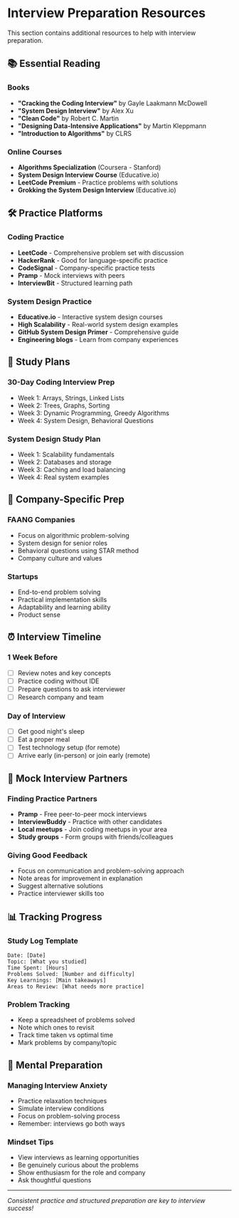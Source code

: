 # Interview Preparation Resources

This section contains additional resources to help with interview preparation.

## 📚 Essential Reading

### Books
- **"Cracking the Coding Interview"** by Gayle Laakmann McDowell
- **"System Design Interview"** by Alex Xu
- **"Clean Code"** by Robert C. Martin
- **"Designing Data-Intensive Applications"** by Martin Kleppmann
- **"Introduction to Algorithms"** by CLRS

### Online Courses
- **Algorithms Specialization** (Coursera - Stanford)
- **System Design Interview Course** (Educative.io)
- **LeetCode Premium** - Practice problems with solutions
- **Grokking the System Design Interview** (Educative.io)

## 🛠️ Practice Platforms

### Coding Practice
- **LeetCode** - Comprehensive problem set with discussion
- **HackerRank** - Good for language-specific practice
- **CodeSignal** - Company-specific practice tests
- **Pramp** - Mock interviews with peers
- **InterviewBit** - Structured learning path

### System Design Practice
- **Educative.io** - Interactive system design courses
- **High Scalability** - Real-world system design examples
- **GitHub System Design Primer** - Comprehensive guide
- **Engineering blogs** - Learn from company experiences

## 📝 Study Plans

### 30-Day Coding Interview Prep
- Week 1: Arrays, Strings, Linked Lists
- Week 2: Trees, Graphs, Sorting
- Week 3: Dynamic Programming, Greedy Algorithms
- Week 4: System Design, Behavioral Questions

### System Design Study Plan
- Week 1: Scalability fundamentals
- Week 2: Databases and storage
- Week 3: Caching and load balancing
- Week 4: Real system examples

## 🎯 Company-Specific Prep

### FAANG Companies
- Focus on algorithmic problem-solving
- System design for senior roles
- Behavioral questions using STAR method
- Company culture and values

### Startups
- End-to-end problem solving
- Practical implementation skills
- Adaptability and learning ability
- Product sense

## ⏰ Interview Timeline

### 1 Week Before
- [ ] Review notes and key concepts
- [ ] Practice coding without IDE
- [ ] Prepare questions to ask interviewer
- [ ] Research company and team

### Day of Interview
- [ ] Get good night's sleep
- [ ] Eat a proper meal
- [ ] Test technology setup (for remote)
- [ ] Arrive early (in-person) or join early (remote)

## 🤝 Mock Interview Partners

### Finding Practice Partners
- **Pramp** - Free peer-to-peer mock interviews
- **InterviewBuddy** - Practice with other candidates
- **Local meetups** - Join coding meetups in your area
- **Study groups** - Form groups with friends/colleagues

### Giving Good Feedback
- Focus on communication and problem-solving approach
- Note areas for improvement in explanation
- Suggest alternative solutions
- Practice interviewer skills too

## 📊 Tracking Progress

### Study Log Template

```text
Date: [Date]
Topic: [What you studied]
Time Spent: [Hours]
Problems Solved: [Number and difficulty]
Key Learnings: [Main takeaways]
Areas to Review: [What needs more practice]
```

### Problem Tracking
- Keep a spreadsheet of problems solved
- Note which ones to revisit
- Track time taken vs optimal time
- Mark problems by company/topic

## 🧠 Mental Preparation

### Managing Interview Anxiety
- Practice relaxation techniques
- Simulate interview conditions
- Focus on problem-solving process
- Remember: interviews go both ways

### Mindset Tips
- View interviews as learning opportunities
- Be genuinely curious about the problems
- Show enthusiasm for the role and company
- Ask thoughtful questions

---

*Consistent practice and structured preparation are key to interview success!*
